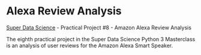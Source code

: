 # Alexa Review Analysis
 [Super Data Science](https://www.superdatascience.com/) - Practical Project #8 - Amazon Alexa Review Analysis

The eighth practical project in the Super Data Science Python 3 Masterclass is an analysis of user reviews for the Amazon Alexa Smart Speaker.
